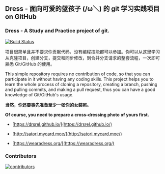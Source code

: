## Dress - 面向可爱的蓝孩子 (/ω＼) 的 git 学习实践项目 on GitHub

### Dress - A Study and Practice project of git.

[![Build Status](https://www.travis-ci.org/komeiji-satori/Dress.svg?branch=master)](https://www.travis-ci.org/komeiji-satori/Dress)

项目很简单且并不要求你贡献代码，没有编程技能都可以参加。你可以从这里学习从克隆项目，创建分支，提交和同步修改，到合并分支请求的整套流程，一次即可熟悉 Git/GitHub 的使用。 

This simple repository requires no contribution of code, so that you can participate in it without having any coding skills. This project helps you to learn the whole process of cloning a repository, creating a branch, pushing and pulling commits, and making a pull request, thus you can have a good knowledge of Git/GitHub's usage.

**当然，你还要事先准备至少一张你的女装照。**

**Of course, you need to prepare a cross-dressing photo of yours first.**

- [https://drsrel.github.io/](https://drsrel.github.io/)

- [http://satori.mycard.moe/](http://satori.mycard.moe/)

- [https://wearadress.org/](https://wearadress.org/)


### Contributors
[![contributors](https://opencollective.com/Dress/contributors.svg?width=890&button=false)](https://github.com/komeiji-satori/Dress/graphs/contributors)
